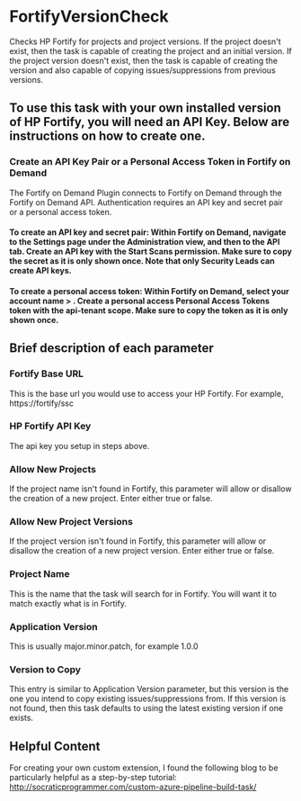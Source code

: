 # FortifyVersionCheck
Checks HP Fortify for projects and project versions.  If the project doesn't exist, then the task is capable of creating the project and an initial version.  If the project version doesn't exist, then the task is capable of creating the version and also capable of copying issues/suppressions from previous versions.

## To use this task with your own installed version of HP Fortify, you will need an API Key.  Below are instructions on how to create one.
### Create an API Key Pair or a Personal Access Token in Fortify on Demand
The Fortify on Demand Plugin connects to Fortify on Demand through the Fortify on Demand API. Authentication requires an API key and secret pair or a personal access token.
#### To create an API key and secret pair: Within Fortify on Demand, navigate to the Settings page under the Administration view, and then to the  API tab. Create an API key with the Start Scans permission. Make sure to copy the secret as it is only shown once. Note that only Security Leads can create API keys. 
#### To create a personal access token: Within Fortify on Demand, select your account name > . Create a personal access Personal Access Tokens token with the api-tenant scope. Make sure to copy the token as it is only shown once.

## Brief description of each parameter
### Fortify Base URL
This is the base url you would use to access your HP Fortify.  For example, https://fortify/ssc
### HP Fortify API Key
The api key you setup in steps above.
### Allow New Projects
If the project name isn't found in Fortify, this parameter will allow or disallow the creation of a new project.  Enter either true or false.
### Allow New Project Versions
If the project version isn't found in Fortify, this parameter will allow or disallow the creation of a new project version.  Enter either true or false.
### Project Name
This is the name that the task will search for in Fortify.  You will want it to match exactly what is in Fortify.
### Application Version
This is usually major.minor.patch, for example 1.0.0
### Version to Copy
This entry is similar to Application Version parameter, but this version is the one you intend to copy existing issues/suppressions from.  If this version is not found, then this task defaults to using the latest existing version if one exists.

## Helpful Content
For creating your own custom extension, I found the following blog to be particularly helpful as a step-by-step tutorial:
http://socraticprogrammer.com/custom-azure-pipeline-build-task/ 
